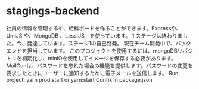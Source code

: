 # stagings-backend
社員の情報を管理するや、給料ボードを作ることができます。Expressや、UmiJS や、MongoDB 、Less.JS　を使っています。
1 ステージは終わりました。今、発達しています。ステージ1の自己啓発。 現在チーム開発中で、バックエンドを担当しています。
このプロジェクトを使用するには、mongoDBリポジトリを初期化し、minIOを使用してイメージを保存する必要があります。 
MailGunは、パスワードを忘れた場合の機能を提供します。パスワードの変更を要求したときにユーザーに通知するために電子メールを送信します。
Run project: yarn prod:start or yarn:start
Confix in package.json

